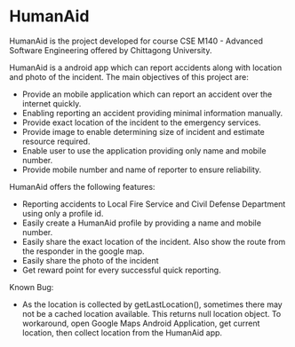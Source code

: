 # HumanAid
HumanAid is the project developed for course CSE M140 - Advanced Software Engineering offered by Chittagong University.

HumanAid is a android app which can report accidents along with location and photo of the incident. The main objectives of this project are:
 - Provide an mobile application which can report an accident over the internet quickly.
 - Enabling reporting an accident providing minimal information manually.
 - Provide exact location of the incident to the emergency services.
 - Provide image to enable determining size of incident and estimate resource required.
 - Enable user to use the application providing only name and mobile number.
 - Provide mobile number and name of reporter to ensure reliability. 

HumanAid offers the following features:
 - Reporting accidents to Local Fire Service and Civil Defense Department using only a profile id.
 - Easily create a HumanAid profile by providing a name and mobile number.
 - Easily share the exact location of the incident. Also show the route from the responder in the google map.
 - Easily share the photo of the incident
 - Get reward point for every successful quick reporting.

Known Bug:
 - As the location is collected by getLastLocation(), sometimes there may not be a cached location available. This returns null location object. To workaround, open Google Maps Android Application, get current location, then collect location from the HumanAid app.